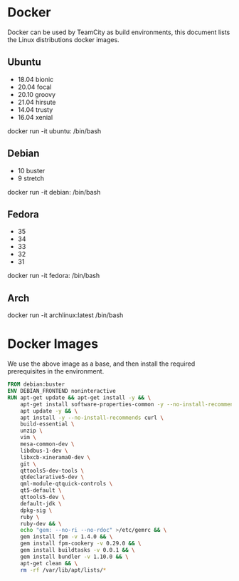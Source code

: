 # Docker

Docker can be used by TeamCity as build environments, this document lists the Linux distributions docker images.

## Ubuntu

-   18.04	bionic
-   20.04	focal
-   20.10	groovy
-   21.04	hirsute
-   14.04	trusty
-   16.04	xenial

docker run -it ubuntu:<tag> /bin/bash

## Debian

-   10	buster
-   9		stretch

docker run -it debian:<tag> /bin/bash

## Fedora

-   35
-   34
-   33
-   32
-   31

docker run -it fedora:<tag> /bin/bash

## Arch

docker run -it archlinux:latest /bin/bash

# Docker Images

We use the above image as a base, and then install the required prerequisites in the environment.

```dockerfile
FROM debian:buster
ENV DEBIAN_FRONTEND noninteractive
RUN apt-get update && apt-get install -y && \
    apt-get install software-properties-common -y --no-install-recommends && \
    apt update -y && \
    apt install -y --no-install-recommends curl \
    build-essential \
    unzip \
    vim \
    mesa-common-dev \
    libdbus-1-dev \
    libxcb-xinerama0-dev \
    git \
    qttools5-dev-tools \
    qtdeclarative5-dev \
    qml-module-qtquick-controls \
    qt5-default \
    qttools5-dev \
    default-jdk \
    dpkg-sig \
    ruby \
    ruby-dev && \
    echo "gem: --no-ri --no-rdoc" >/etc/gemrc && \
    gem install fpm -v 1.4.0 && \
    gem install fpm-cookery -v 0.29.0 && \
    gem install buildtasks -v 0.0.1 && \
    gem install bundler -v 1.10.0 && \
    apt-get clean && \
    rm -rf /var/lib/apt/lists/*
```

